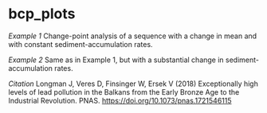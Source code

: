 # bcp_plots



*Example 1*
Change-point analysis of a sequence with a change in mean and with constant sediment-accumulation rates.

*Example 2*
Same as in Example 1, but with a substantial change in sediment-accumulation rates.


*Citation*
Longman J, Veres D, Finsinger W, Ersek V (2018) Exceptionally high levels of lead pollution in the Balkans from the Early Bronze Age to the Industrial Revolution. PNAS. https://doi.org/10.1073/pnas.1721546115
